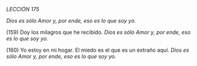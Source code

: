 *LECCIÓN 175*

*Dios es sólo Amor y, por ende, eso es lo que soy yo.*


(159) Doy los milagros que he recibido.
*Dios es sólo Amor y, por ende, eso es lo que soy yo.*

(160) Yo estoy en mi hogar. El miedo es el que es un extraño aquí.
*Dios es sólo Amor y, por ende, eso es lo que soy yo.*